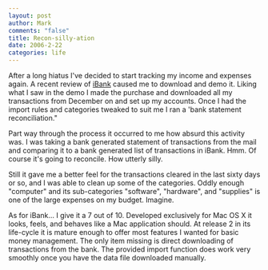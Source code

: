 ```yaml
--- 
layout: post
author: Mark
comments: "false"
title: Recon-silly-ation
date: 2006-2-22
categories: life
---
```

After a long hiatus I've decided to start tracking my income and expenses again. A recent review of <a href="http://www.iggsoftware.com/ibank/" title="iBank">iBank</a> caused me to download and demo it. Liking what I saw in the demo I made the purchase and downloaded all my transactions from December on and set up my accounts. Once I had the import rules and categories tweaked to suit me I ran a 'bank statement reconciliation."

Part way through the process it occurred to me how absurd this activity was. I was taking a bank generated statement of transactions from the mail and comparing it to a bank generated list of transactions in iBank. Hmm. Of course it's going to reconcile. How utterly silly.

Still it gave me a better feel for the transactions cleared in the last sixty days or so, and I was able to clean up some of the categories. Oddly enough "computer" and its sub-categories "software", "hardware", and "supplies" is one of the large expenses on my budget. Imagine.

As for iBank... I give it a 7 out of 10. Developed exclusively for Mac OS X it looks, feels, and behaves like a Mac application should. At release 2 in its life-cycle it is mature enough to offer most features I wanted for basic money management. The only item missing is direct downloading of transactions from the bank. The provided import function does work very smoothly once you have the data file downloaded manually.
